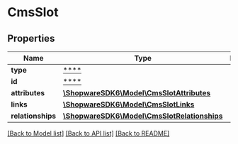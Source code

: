 # CmsSlot

## Properties
Name | Type | Description | Notes
------------ | ------------- | ------------- | -------------
**type** | [****](.md) |  | [optional] 
**id** | [****](.md) |  | [optional] 
**attributes** | [**\ShopwareSDK6\Model\CmsSlotAttributes**](CmsSlotAttributes.md) |  | [optional] 
**links** | [**\ShopwareSDK6\Model\CmsSlotLinks**](CmsSlotLinks.md) |  | [optional] 
**relationships** | [**\ShopwareSDK6\Model\CmsSlotRelationships**](CmsSlotRelationships.md) |  | [optional] 

[[Back to Model list]](../../README.md#documentation-for-models) [[Back to API list]](../../README.md#documentation-for-api-endpoints) [[Back to README]](../../README.md)

